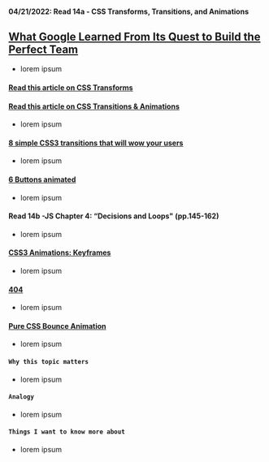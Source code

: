 #### 04/21/2022: Read 14a - CSS Transforms, Transitions, and Animations

## [What Google Learned From Its Quest to Build the Perfect Team](https://www.google.com/amp/mobile.nytimes.com/2016/02/28/magazine/what-google-learned-from-its-quest-to-build-the-perfect-team.amp.html)
* lorem ipsum


#### [Read this article on CSS Transforms](http://learn.shayhowe.com/advanced-html-css/css-transforms/)


#### [Read this article on CSS Transitions & Animations](http://learn.shayhowe.com/advanced-html-css/transitions-animations/)
* lorem ipsum
  
#### [8 simple CSS3 transitions that will wow your users](http://www.webdesignerdepot.com/2014/05/8-simple-css3-transitions-that-will-wow-your-users)
  * lorem ipsum
  
#### [6 Buttons animated](http://codepen.io/retyui/pen/ByoaXV)
* lorem ipsum
    
#### Read 14b -JS Chapter 4: “Decisions and Loops" (pp.145-162) 
* lorem ipsum
    
#### [CSS3 Animations: Keyframes](http://codepen.io/akshaychauhan/pen/oAfae)
* lorem ipsum
    
#### [404](http://codepen.io/kieranfivestars/pen/MYdQxX)
* lorem ipsum
    
#### [Pure CSS Bounce Animation](http://codepen.io/dp_lewis/pen/gCfBv)
* lorem ipsum

#### `Why this topic matters`
* lorem ipsum

#### `Analogy`
* lorem ipsum

#### `Things I want to know more about`
* lorem ipsum
   